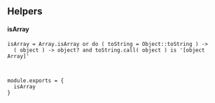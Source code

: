 ## Helpers


#### isArray

    isArray = Array.isArray or do ( toString = Object::toString ) ->
      ( object ) -> object? and toString.call( object ) is '[object Array]'



    module.exports = {
      isArray
    }
